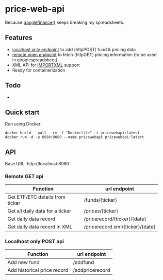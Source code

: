 # price-web-api

Because [googlefinance()](https://support.google.com/docs/answer/3093281?hl=en) keeps breaking my spreadsheets.

## Features
- [localhost only endpoint](./LocalOnlyEndpoint) to add (httpPOST) fund & pricing data
- [remote open endpoint](./RemoteEndPoint) to fetch (httpGET) pricing information (to be used in googlespreadsheet)
- XML API for [IMPORTXML](https://support.google.com/docs/answer/3093342) support
- Ready for containerization

## Todo
- 

## Quick start

Run using Docker
```
docker build --pull --rm -f "Dockerfile" -t pricewebapi:latest .
docker run -d -p 8080:8080 --name pricewebapi pricewebapi:latest
```

## API
Base URL: http://localhost:8080

### Remote GET api

| Function  | url endpoint |
| ------------- | ------------- |
| Get ETF/ETC details from ticker | /funds/{ticker}  |
| Get all daily data for a ticker  | /prices/{ticker}  |
| Get daily data record  | /pricerecord/{ticker}/{date}  |
| Get daily data record in XML | /pricerecord.xml/{ticker}/{date}  |


### Localhost only POST api

| Function  | url endpoint |
| ------------- | ------------- |
| Add new fund | /addfund  |
| Add historical price record | /addpricerecord |